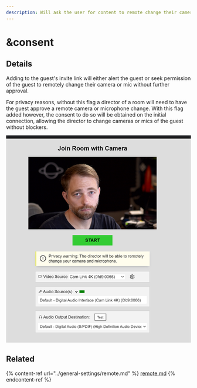 ```yaml
---
description: Will ask the user for content to remote change their camera or microphone
---
```


# \&consent

## Details

Adding to the guest's invite link will either alert the guest or seek permission of the guest to remotely change their camera or mic without further approval.

For privacy reasons, without this flag a director of a room will need to have the guest approve a remote camera or microphone change. With this flag added however, the consent to do so will be obtained on the initial connection, allowing the director to change cameras or mics of the guest without blockers.

![](<../.gitbook/assets/image (102).png>)

## Related

{% content-ref url="../general-settings/remote.md" %}
[remote.md](../general-settings/remote.md)
{% endcontent-ref %}
